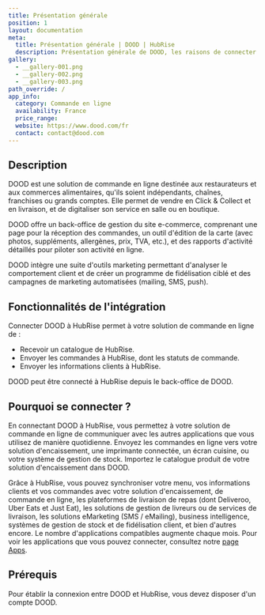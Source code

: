 ```yaml
---
title: Présentation générale
position: 1
layout: documentation
meta:
  title: Présentation générale | DOOD | HubRise
  description: Présentation générale de DOOD, les raisons de connecter votre solution de commande en ligne à HubRise et les fonctionnalités de l'intégration avec HubRise.
gallery:
  - __gallery-001.png
  - __gallery-002.png
  - __gallery-003.png
path_override: /
app_info:
  category: Commande en ligne
  availability: France
  price_range:
  website: https://www.dood.com/fr
  contact: contact@dood.com
---
```


## Description

DOOD est une solution de commande en ligne destinée aux restaurateurs et aux commerces alimentaires, qu'ils soient indépendants, chaînes, franchises ou grands comptes. Elle permet de vendre en Click & Collect et en livraison, et de digitaliser son service en salle ou en boutique.

DOOD offre un back-office de gestion du site e-commerce, comprenant une page pour la réception des commandes, un outil d'édition de la carte (avec photos, suppléments, allergènes, prix, TVA, etc.), et des rapports d'activité détaillés pour piloter son activité en ligne.  

DOOD intègre une suite d'outils marketing permettant d'analyser le comportement client et de créer un programme de fidélisation ciblé et des campagnes de marketing automatisées (mailing, SMS, push).

## Fonctionnalités de l'intégration

Connecter DOOD à HubRise permet à votre solution de commande en ligne de :

- Recevoir un catalogue de HubRise.
- Envoyer les commandes à HubRise, dont les statuts de commande.
- Envoyer les informations clients à HubRise.

DOOD peut être connecté à HubRise depuis le back-office de DOOD.

## Pourquoi se connecter ?

En connectant DOOD à HubRise, vous permettez à votre solution de commande en ligne de communiquer avec les autres applications que vous utilisez de manière quotidienne. Envoyez les commandes en ligne vers votre solution d'encaissement, une imprimante connectée, un écran cuisine, ou votre système de gestion de stock. Importez le catalogue produit de votre solution d'encaissement dans DOOD.

Grâce à HubRise, vous pouvez synchroniser votre menu, vos informations clients et vos commandes avec votre solution d'encaissement, de commande en ligne, les plateformes de livraison de repas (dont Deliveroo, Uber Eats et Just Eat), les solutions de gestion de livreurs ou de services de livraison, les solutions eMarketing (SMS / eMailing), business intelligence, systèmes de gestion de stock et de fidélisation client, et bien d'autres encore. Le nombre d'applications compatibles augmente chaque mois. Pour voir les applications que vous pouvez connecter, consultez notre [page Apps](/apps).

## Prérequis

Pour établir la connexion entre DOOD et HubRise, vous devez disposer d'un compte DOOD.
